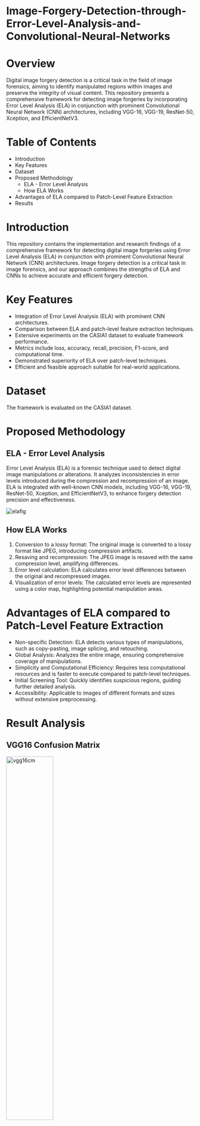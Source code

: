 # Image-Forgery-Detection-through-Error-Level-Analysis-and-Convolutional-Neural-Networks

# Overview
Digital image forgery detection is a critical task in the field of image forensics, aiming to identify manipulated regions within images and preserve the integrity of visual content. This repository presents a comprehensive framework for detecting image forgeries by incorporating Error Level Analysis (ELA) in conjunction with prominent Convolutional Neural Network (CNN) architectures, including VGG-16, VGG-19, ResNet-50, Xception, and EfficientNetV3.

# Table of Contents
* Introduction
* Key Features
* Dataset
* Proposed Methodology
  * ELA - Error Level Analysis
  * How ELA Works
* Advantages of ELA compared to Patch-Level Feature Extraction
* Results

# Introduction
This repository contains the implementation and research findings of a comprehensive framework for detecting digital image forgeries using Error Level Analysis (ELA) in conjunction with prominent Convolutional Neural Network (CNN) architectures. Image forgery detection is a critical task in image forensics, and our approach combines the strengths of ELA and CNNs to achieve accurate and efficient forgery detection.

# Key Features
* Integration of Error Level Analysis (ELA) with prominent CNN architectures.
* Comparison between ELA and patch-level feature extraction techniques.
* Extensive experiments on the CASIA1 dataset to evaluate framework performance.
* Metrics include loss, accuracy, recall, precision, F1-score, and computational time.
* Demonstrated superiority of ELA over patch-level techniques.
* Efficient and feasible approach suitable for real-world applications.

# Dataset
The framework is evaluated on the CASIA1 dataset. 

# Proposed Methodology
## ELA - Error Level Analysis
Error Level Analysis (ELA) is a forensic technique used to detect digital image manipulations or alterations. It analyzes inconsistencies in error levels introduced during the compression and recompression of an image. ELA is integrated with well-known CNN models, including VGG-16, VGG-19, ResNet-50, Xception, and EfficientNetV3, to enhance forgery detection precision and effectiveness.

![elafig](https://github.com/Khizar-Baig/Image-Forgery-Detection-through-Error-Level-Analysis-and-Convolutional-Neural-Networks/assets/59732957/3dbe7d14-27f8-4d39-9da0-310d43649024)

## How ELA Works
1. Conversion to a lossy format: The original image is converted to a lossy format like JPEG, introducing compression artifacts.
2. Resaving and recompression: The JPEG image is resaved with the same compression level, amplifying differences.
3. Error level calculation: ELA calculates error level differences between the original and recompressed images.
4. Visualization of error levels: The calculated error levels are represented using a color map, highlighting potential manipulation areas.
   
# Advantages of ELA compared to Patch-Level Feature Extraction
* Non-specific Detection: ELA detects various types of manipulations, such as copy-pasting, image splicing, and retouching.
* Global Analysis: Analyzes the entire image, ensuring comprehensive coverage of manipulations.
* Simplicity and Computational Efficiency: Requires less computational resources and is faster to execute compared to patch-level techniques.
* Initial Screening Tool: Quickly identifies suspicious regions, guiding further detailed analysis.
* Accessibility: Applicable to images of different formats and sizes without extensive preprocessing.

# Result Analysis

## VGG16 Confusion Matrix
<img width=50% height=50% alt="vgg16cm" src="https://github.com/Khizar-Baig/Image-Forgery-Detection-through-Error-Level-Analysis-and-Convolutional-Neural-Networks/assets/59732957/af3414c2-8c02-4ffc-bfce-b87082179b80" > 

## VGG19 Confusion Matrix
<img width=50% height=50% alt="vgg19cm" src="https://github.com/Khizar-Baig/Image-Forgery-Detection-through-Error-Level-Analysis-and-Convolutional-Neural-Networks/assets/59732957/e74ec23d-033b-48f3-a4fb-8d0c5dcdd974">

## ResNet-50 Confusion Matrix
<img width=50% height=50% alt="rescm" src="https://github.com/Khizar-Baig/Image-Forgery-Detection-through-Error-Level-Analysis-and-Convolutional-Neural-Networks/assets/59732957/e9a316b2-de87-44ee-aade-868ffb8b27ca">

## Xcepion Confusion Matrix
<img width=50% height=50% alt="xccm" src="https://github.com/Khizar-Baig/Image-Forgery-Detection-through-Error-Level-Analysis-and-Convolutional-Neural-Networks/assets/59732957/a6fd447e-fb3e-4e60-8015-0c600b0e77d9">

## Accuracy and Loss Metrics for VGG16
<img width=50% height=50% alt="vgg16ac" src="https://github.com/Khizar-Baig/Image-Forgery-Detection-through-Error-Level-Analysis-and-Convolutional-Neural-Networks/assets/59732957/ec72dd85-4961-4d76-aaf2-4cbc91a00f21">

## Accuracy and Loss Metrics for VGG19
<img width=50% height=50% alt="vgg19ac" src="https://github.com/Khizar-Baig/Image-Forgery-Detection-through-Error-Level-Analysis-and-Convolutional-Neural-Networks/assets/59732957/3c89c97b-05c2-48a0-869e-7c451785502f">

## Accuracy and Loss Metrics for ResNet-50
<img width=50% height=50% alt="resac" src="https://github.com/Khizar-Baig/Image-Forgery-Detection-through-Error-Level-Analysis-and-Convolutional-Neural-Networks/assets/59732957/00b2ca23-5c60-44a2-94c0-8b335259622d">

## Accuracy and Loss Metrics for Xception
<img width=50% height=50% alt="xcac" src="https://github.com/Khizar-Baig/Image-Forgery-Detection-through-Error-Level-Analysis-and-Convolutional-Neural-Networks/assets/59732957/b379cb2a-5150-4232-b280-867a74732264">


Our research findings reveal essential insights into the effectiveness of our proposed framework for digital image forgery detection:

* Robust Detection: Our framework, combining ELA with CNN architectures, demonstrates robust detection capabilities, effectively identifying manipulated regions in digital images.
* Model Comparison: Through a detailed analysis of performance metrics, we compare different CNN architectures and highlight their varying strengths in forgery detection.
* Efficiency: Our framework proves to be efficient and scalable, making it suitable for real-world applications that demand timely image analysis.
* Comprehensive Analysis: The use of a wide range of performance metrics and visual aids allows for a comprehensive evaluation, enabling researchers and practitioners to make informed decisions.


